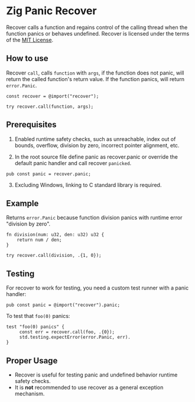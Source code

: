 Zig Panic Recover
=================

Recover calls a function and regains control of the calling thread when the
function panics or behaves undefined.
Recover is licensed under the terms of the [MIT License](LICENSE).

How to use
----------

Recover `call`, calls `function` with `args`, if the function does not panic,
will return the called function's return value. If the function panics, will
return `error.Panic`.
```
const recover = @import("recover");

try recover.call(function, args);
```

Prerequisites
-------------

1. Enabled runtime safety checks, such as unreachable, index out of bounds,
overflow, division by zero, incorrect pointer alignment, etc.

2. In the root source file define panic as recover.panic or override the
default panic handler and call recover `panicked`.
```
pub const panic = recover.panic;
```
3. Excluding Windows, linking to C standard library is required.

Example
-------

Returns `error.Panic` because function division panics with runtime error
"division by zero".
```
fn division(num: u32, den: u32) u32 {
    return num / den;
}

try recover.call(division, .{1, 0});
```

Testing
-------

For recover to work for testing, you need a custom test runner with a panic
handler:
```
pub const panic = @import("recover").panic;
```

To test that `foo(0)` panics:
```
test "foo(0) panics" {
     const err = recover.call(foo, .{0});
     std.testing.expectError(error.Panic, err).
}    
```

Proper Usage
------------

- Recover is useful for testing panic and undefined behavior runtime
safety checks.
- It is **not** recommended to use recover as a general exception mechanism.
